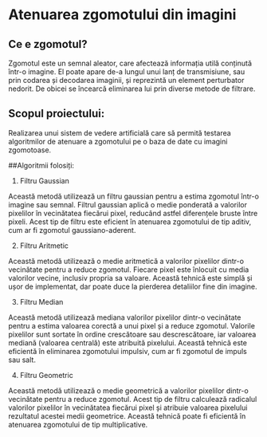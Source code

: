 # Atenuarea zgomotului din imagini

##  Ce e zgomotul?
Zgomotul este un semnal aleator, care afectează informația utilă conținută
într-o imagine. El poate apare de-a lungul unui lanț de transmisiune, sau
prin codarea și decodarea imaginii, și reprezintă un element perturbator nedorit. De obicei se încearcă eliminarea lui prin diverse metode de filtrare.

## Scopul proiectului:

Realizarea unui sistem de vedere artificială care să permită testarea algoritmilor de atenuare a zgomotului pe o baza de date cu imagini zgomotoase.

##Algoritmii folosiți:

1) Filtru Gaussian

Această metodă utilizează un filtru gaussian pentru a estima zgomotul într-o imagine sau semnal. Filtrul gaussian aplică o medie ponderată a valorilor pixelilor în vecinătatea fiecărui pixel, reducând astfel diferențele bruste între pixeli. Acest tip de filtru este eficient în atenuarea zgomotului de tip aditiv, cum ar fi zgomotul gaussiano-aderent.

2) Filtru Aritmetic

Această metodă utilizează o medie aritmetică a valorilor pixelilor dintr-o vecinătate pentru a reduce zgomotul. Fiecare pixel este înlocuit cu media valorilor vecine, inclusiv propria sa valoare. Această tehnică este simplă și ușor de implementat, dar poate duce la pierderea detaliilor fine din imagine.

3) Filtru Median

Această metodă utilizează mediana valorilor pixelilor dintr-o vecinătate pentru a estima valoarea corectă a unui pixel și a reduce zgomotul. Valorile pixelilor sunt sortate în ordine crescătoare sau descrescătoare, iar valoarea mediană (valoarea centrală) este atribuită pixelului. Această tehnică este eficientă în eliminarea zgomotului impulsiv, cum ar fi zgomotul de impuls sau salt.

4) Filtru Geometric

Această metodă utilizează o medie geometrică a valorilor pixelilor dintr-o vecinătate pentru a reduce zgomotul. Acest tip de filtru calculează radicalul valorilor pixelilor în vecinătatea fiecărui pixel și atribuie valoarea pixelului rezultatul acestei medii geometrice. Această tehnică poate fi eficientă în atenuarea zgomotului de tip multiplicative.
